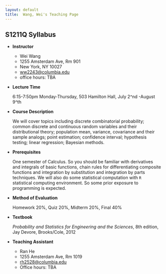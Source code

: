 ```yaml
---
layout: default
title:  Wang, Wei's Teaching Page
---
```

## S1211Q Syllabus

-   **Instructor**

    * Wei Wang
    * 1255 Amsterdam Ave, Rm 901
    * New York, NY 10027
    * ww2243@columbia.edu
    * office hours: TBA

-   **Lecture Time**

    6:15-7:50pm Monday-Thursday, 503 Hamilton Hall, July 2^nd -August
    9^th

-   **Course Description**

    We will cover topics including discrete combinatorial probability;
    common discrete and continuous random variables and their
    distributional theory; population mean, variance, covariance and
    their sample analogs; point estimation; confidence interval;
    hypothesis testing; linear regression; Bayesian methods.

-   **Prerequisites**

    One semester of Calculus. So you should be familiar with derivatives
    and integrals of basic functions, chain rules for differentiating
    composite functions and integration by substitution and integration
    by parts techniques. We will also do some statistical computation
    with `R` statistical computing environment. So some prior exposure
    to programming is expected.

-   **Method of Evaluation**

    Homework 20%, Quiz 20%, Midterm 20%, Final 40%

-   **Textbook**

    _Probability and Statistics for Engineering and the Sciences_, 8th edition, Jay Devore, Brooks/Cole, 2012

-   **Teaching Assistant**

    * Ran He
    * 1255 Amsterdam Ave, Rm 1019
    * rh2528@columbia.edu
    * Office hours: TBA

